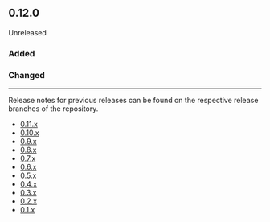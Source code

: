 ## 0.12.0

Unreleased

### Added

### Changed

---

Release notes for previous releases can be found on the respective release 
branches of the repository.

<!-- ARCHIVE_START -->
* [0.11.x](https://github.com/credibil/wrt/blob/release-0.11.0/RELEASES.md)
* [0.10.x](https://github.com/credibil/wrt/blob/release-0.10.0/RELEASES.md)
* [0.9.x](https://github.com/credibil/wrt/blob/release-0.9.0/RELEASES.md)
* [0.8.x](https://github.com/credibil/wrt/blob/release-0.8.0/RELEASES.md)
* [0.7.x](https://github.com/credibil/wrt/blob/release-0.7.0/RELEASES.md)
* [0.6.x](https://github.com/credibil/wrt/blob/release-0.6.0/RELEASES.md)
* [0.5.x](https://github.com/credibil/wrt/blob/release-0.5.0/RELEASES.md)
* [0.4.x](https://github.com/credibil/wrt/blob/release-0.4.0/RELEASES.md)
* [0.3.x](https://github.com/credibil/wrt/blob/release-0.3.0/RELEASES.md)
* [0.2.x](https://github.com/credibil/wrt/blob/release-0.2.0/RELEASES.md)
* [0.1.x](https://github.com/credibil/core/blob/release-0.1.0/RELEASES.md)
